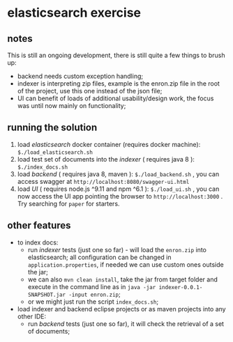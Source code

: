 # elasticsearch exercise


## notes

This is still an ongoing development, there is still quite a few things to brush up:
- backend needs custom exception handling;
- indexer is interpreting zip files, example is the enron.zip file in the root of the project, use this one instead of the json file;
- UI can benefit of loads of additional usability/design work, the focus was until now mainly on functionality;

## running the solution

1. load _elasticsearch_ docker container (requires docker machine): `$./load_elasticsearch.sh`
2. load test set of documents into the _indexer_ ( requires java 8 ): `$./index_docs.sh`
3. load _backend_ ( requires java 8, maven ): `$./load_backend.sh` , you can access swagger at `http://localhost:8080/swagger-ui.html`
4. load _UI_ ( requires node.js ^9.11 and npm ^6.1 ): `$./load_ui.sh` , you can now access the UI app pointing the browser to `http://localhost:3000` . Try searching for `paper` for starters.

## other features

* to index docs:
  * run _indexer_ tests (just one so far) - will load the `enron.zip` into elasticsearch; all configuration can be changed in `application.properties`, if needed we can use custom ones outside the jar;
  * we can also `mvn clean install`, take the jar from target folder and execute in the command line as in `java -jar indexer-0.0.1-SNAPSHOT.jar -input enron.zip`;
  * or we might just run the script `index_docs.sh`;
* load indexer and backend eclipse projects or as maven projects into any other IDE:
    * run _backend_ tests (just one so far), it will check the retrieval of a set of documents;
    

    
